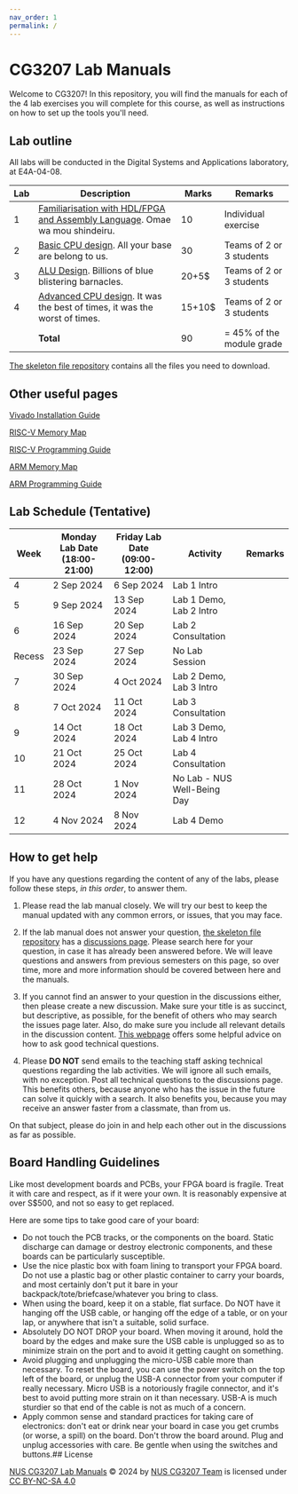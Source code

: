 ```yaml
---
nav_order: 1
permalink: /
---
```

# CG3207 Lab Manuals

Welcome to CG3207! In this repository, you will find the manuals for each of the 4 lab exercises you will complete for this course, as well as instructions on how to set up the tools you'll need. 

## Lab outline

All labs will be conducted in the Digital Systems and Applications laboratory, at E4A-04-08. 

| Lab | Description                                                         | Marks  | Remarks                   |
|-----|---------------------------------------------------------------------|--------|---------------------------|
| 1   | [Familiarisation with HDL/FPGA and Assembly Language](lab1/lab1.md).  Omae wa mou shindeiru. | 10     | Individual exercise       |
| 2   | [Basic CPU design](lab2/lab2.md).  All your base are belong to us.                                | 30     | Teams of 2 or 3 students  |
| 3   | [ALU Design](lab3/lab3.md).  Billions of blue blistering barnacles.                                         | 20+5$  | Teams of 2 or 3 students  |
| 4   | [Advanced CPU design](lab4/lab4.md).  It was the best of times, it was the worst of times.                                 | 15+10$ | Teams of 2 or 3 students  |
|     |**Total**                                                            | 90     | = 45% of the module grade |

[The skeleton file repository](https://github.com/nus-cg3207/lab-skeletons) contains all the files you need to download. 

## Other useful pages

[Vivado Installation Guide](vivado_install_guide/vivado_install_guide.md)

[RISC-V Memory Map](rv_memmap.md)

[RISC-V Programming Guide](rv_programming.md)

[ARM Memory Map](arm_memmap.md)

[ARM Programming Guide](arm_programming.md)

## Lab Schedule (Tentative)
| Week   | Monday Lab Date (18:00-21:00) | Friday Lab Date (09:00-12:00) | Activity                    | Remarks |
|--------|-------------------------------|-------------------------------|-----------------------------|---------|
| 4      | 2 Sep 2024                    | 6 Sep 2024                    | Lab 1 Intro                 |         |
| 5      | 9 Sep 2024                    | 13 Sep 2024                   | Lab 1 Demo, Lab 2 Intro     |         |
| 6      | 16 Sep 2024                   | 20 Sep 2024                   | Lab 2 Consultation          |         |
| Recess | 23 Sep 2024                   | 27 Sep 2024                   | No Lab Session              |         |
| 7      | 30 Sep 2024                   | 4 Oct 2024                    | Lab 2 Demo, Lab 3 Intro     |         |
| 8      | 7 Oct 2024                    | 11 Oct 2024                   | Lab 3 Consultation          |         |
| 9      | 14 Oct 2024                   | 18 Oct 2024                   | Lab 3 Demo, Lab 4 Intro     |         |
| 10     | 21 Oct 2024                   | 25 Oct 2024                   | Lab 4 Consultation          |         |
| 11     | 28 Oct 2024                   | 1 Nov 2024                    | No Lab - NUS Well-Being Day |         |
| 12     | 4 Nov 2024                    | 8 Nov 2024                    | Lab 4 Demo                  |         |

## How to get help

If you have any questions regarding the content of any of the labs, please follow these steps, *in this order*, to answer them.  

1. Please read the lab manual closely. We will try our best to keep the manual updated with any common errors, or issues, that you may face. 

2. If the lab manual does not answer your question, [the skeleton file repository](https://github.com/nus-cg3207/lab-skeletons) has a [discussions page](https://github.com/NUS-CG3207/lab-skeletons/discussions). Please search here for your question, in case it has already been answered before. We will leave questions and answers from previous semesters on this page, so over time, more and more information should be covered between here and the manuals. 

3. If you cannot find an answer to your question in the discussions either, then please create a new discussion. Make sure your title is as succinct, but descriptive, as possible, for the benefit of others who may search the issues page later. Also, do make sure you include all relevant details in the discussion content. [This webpage](https://www.freecodecamp.org/news/how-to-ask-good-technical-questions/) offers some helpful advice on how to ask good technical questions. 

4. Please **DO NOT** send emails to the teaching staff asking technical questions regarding the lab activities. We will ignore all such emails, with no exception. Post all technical questions to the discussions page. This benefits others, because anyone who has the issue in the future can solve it quickly with a search. It also benefits you, because you may receive an answer faster from a classmate, than from us. 

On that subject, please do join in and help each other out in the discussions as far as possible. 

## Board Handling Guidelines

Like most development boards and PCBs, your FPGA board is fragile. Treat it with care and respect, as if it were your own. It is reasonably expensive at over S$500, and not so easy to get replaced. 

Here are some tips to take good care of your board:

* Do not touch the PCB tracks, or the components on the board. Static discharge can damage or destroy electronic components, and these boards can be particularly susceptible.
* Use the nice plastic box with foam lining to transport your FPGA board. Do not use a plastic bag or other plastic container to carry your boards, and most certainly don't put it bare in your backpack/tote/briefcase/whatever you bring to class.
* When using the board, keep it on a stable, flat surface. Do NOT have it hanging off the USB cable, or hanging off the edge of a table, or on your lap, or anywhere that isn't a suitable, solid surface.
* Absolutely DO NOT DROP your board. When moving it around, hold the board by the edges and make sure the USB cable is unplugged so as to minimize strain on the port and to avoid it getting caught on something.
* Avoid plugging and unplugging the micro-USB cable more than necessary. To reset the board, you can use the power switch on the top left of the board, or unplug the USB-A connector from your computer if really necessary. Micro USB is a notoriously fragile connector, and it's best to avoid putting more strain on it than necessary. USB-A is much sturdier so that end of the cable is not as much of a concern.
* Apply common sense and standard practices for taking care of electronics: don't eat or drink near your board in case you get crumbs (or worse, a spill) on the board. Don't throw the board around. Plug and unplug accessories with care. Be gentle when using the switches and buttons.## License

 [NUS CG3207 Lab Manuals](https://github.com/nus-cg3207/lab-manuals) © 2024 by [NUS CG3207 Team](https://github.com/nus-cg3207) is licensed under [CC BY-NC-SA 4.0](https://creativecommons.org/licenses/by-nc-sa/4.0/?ref=chooser-v1)  

